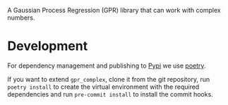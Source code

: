 A Gaussian Process Regression (GPR) library that can work with complex numbers.


# Development

For dependency management and publishing to [Pypi](https://pypi.org/) we use
[poetry](https://python-poetry.org/).

If you want to extend `gpr_complex`, clone it from the git repository, run
`poetry install` to create the virtual environment with the required
dependencies and run `pre-commit install` to install the commit hooks.
